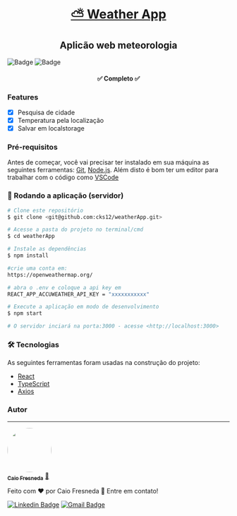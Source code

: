 <h1 align="center">
    <a href="https://cks12.github.io/weatherApp/">⛅ Weather App</a>
</h1>
<h2 align="center">Aplicão web meteorologia</h2>

![Badge](https://img.shields.io/badge/TypeScript-007ACC?style=for-the-badge&logo=typescript&logoColor=white)
![Badge](https://img.shields.io/badge/React-20232A?style=for-the-badge&logo=react&logoColor=61DAFB)

<h4 align="center"> 
	✅ Completo ✅
</h4>

### Features

- [x] Pesquisa de cidade
- [x] Temperatura pela localização
- [x] Salvar em localstorage

### Pré-requisitos

Antes de começar, você vai precisar ter instalado em sua máquina as seguintes ferramentas:
[Git](https://git-scm.com), [Node.js](https://nodejs.org/en/). 
Além disto é bom ter um editor para trabalhar com o código como [VSCode](https://code.visualstudio.com/)

### 🎲 Rodando a aplicação (servidor)

```bash
# Clone este repositório
$ git clone <git@github.com:cks12/weatherApp.git>

# Acesse a pasta do projeto no terminal/cmd
$ cd weatherApp

# Instale as dependências
$ npm install

#crie uma conta em: 
https://openweathermap.org/

# abra o .env e coloque a api key em
REACT_APP_ACCUWEATHER_API_KEY = "xxxxxxxxxxx" 

# Execute a aplicação em modo de desenvolvimento
$ npm start

# O servidor inciará na porta:3000 - acesse <http://localhost:3000>
```

### 🛠 Tecnologias

As seguintes ferramentas foram usadas na construção do projeto:

- [React](https://pt-br.reactjs.org/)
- [TypeScript](https://www.typescriptlang.org/)
- [Axios](https://axios-http.com/ptbr/docs/intro)

### Autor
---

<a href="https://cks12.github.io/">
 <img style="border-radius: 50%;" src="https://avatars.githubusercontent.com/u/89619179?v=4" width="100px;" alt=""/>
 <br />
 <sub><b>Caio Fresneda</b></sub></a> <a href="https://blog.rocketseat.com.br/author/thiago//" title="Rocketseat">🚀</a>


Feito com ❤️ por Caio Fresneda 🫶 Entre em contato!

[![Linkedin Badge](https://img.shields.io/badge/-Caio-blue?style=flat-square&logo=Linkedin&logoColor=white&link=https://www.linkedin.com/in/tgmarinho/)](https://www.linkedin.com/in/caiofrsouza/) 
[![Gmail Badge](https://img.shields.io/badge/-caiofresneda@gmail.com-c14438?style=flat-square&logo=Gmail&logoColor=white&link=mailto:caiofresneda@gmail.com)](mailto:caiofresneda@gmail.com)